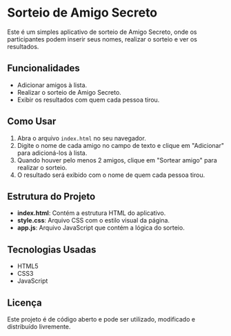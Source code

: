# Sorteio de Amigo Secreto

Este é um simples aplicativo de sorteio de Amigo Secreto, onde os participantes podem inserir seus nomes, realizar o sorteio e ver os resultados.

## Funcionalidades

- Adicionar amigos à lista.
- Realizar o sorteio de Amigo Secreto.
- Exibir os resultados com quem cada pessoa tirou.

## Como Usar

1. Abra o arquivo `index.html` no seu navegador.
2. Digite o nome de cada amigo no campo de texto e clique em "Adicionar" para adicioná-los à lista.
3. Quando houver pelo menos 2 amigos, clique em "Sortear amigo" para realizar o sorteio.
4. O resultado será exibido com o nome de quem cada pessoa tirou.

## Estrutura do Projeto

- **index.html**: Contém a estrutura HTML do aplicativo.
- **style.css**: Arquivo CSS com o estilo visual da página.
- **app.js**: Arquivo JavaScript que contém a lógica do sorteio.

## Tecnologias Usadas

- HTML5
- CSS3
- JavaScript

## Licença

Este projeto é de código aberto e pode ser utilizado, modificado e distribuído livremente.
